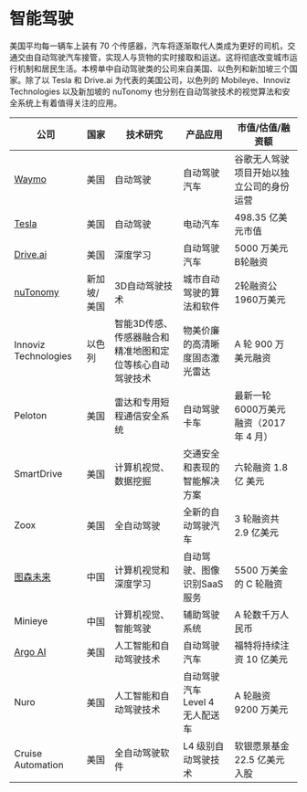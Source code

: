 # 智能驾驶

美国平均每⼀辆车上装有 70 个传感器，汽车将逐渐取代人类成为更好的司机，交通交由自动驾驶汽车接管，实现人与货物的实时接取和运送。这将彻底改变城市运行机制和居民生活。本榜单中自动驾驶类的公司来自美国、以色列和新加坡三个国家。除了以 Tesla 和 Drive.ai 为代表的美国公司，以色列的 Mobileye、Innoviz Technologies 以及新加坡的 nuTonomy 也分别在自动驾驶技术的视觉算法和安全系统上有着值得关注的应用。

公司|国家|技术研究|产品应用|市值/估值/融资额
---|---|---|---|---
[Waymo](https://waymo.com)|美国|自动驾驶|自动驾驶汽车|谷歌无人驾驶项目开始以独立公司的身份运营
[Tesla](https://www.tesla.com)|美国|自动驾驶|电动汽车|498.35 亿美元市值
[Drive.ai](https://www.drive.ai/)|美国|深度学习|自动驾驶汽车|5000 万美元B轮融资
[nuTonomy](http://nutonomy.com/)|新加坡/美国|3D自动驾驶技术|城市自动驾驶的算法和软件|2轮融资公1960万美元
Innoviz Technologies|以色列|智能3D传感、传感器融合和精准地图和定位等核心自动驾驶技术|物美价廉的高清晰度固态激光雷达|A 轮 900 万美元融资
Peloton|美国|雷达和专用短程通信安全系统|自动驾驶卡车|最新一轮6000万美元融资（2017 年 4 月）
SmartDrive|美国|计算机视觉、数据挖掘|交通安全和表现的智能解决方案|六轮融资 1.8亿 美元
Zoox|美国|全自动驾驶|全新的自动驾驶汽车|3 轮融资共 2.9 亿美元
[图森未来](http://www.tusimple.com/)|中国|计算机视觉和深度学习|自动驾驶、图像识别SaaS服务|5500 万美金的 C 轮融资
Minieye|中国|计算机视觉、智能驾驶|辅助驾驶系统|A 轮数千万人民币
[Argo AI](https://www.argo.ai)|美国|人工智能和自动驾驶技术|自动驾驶汽车|福特将持续注资 10 亿美元
Nuro|美国|人工智能和自动驾驶技术|自动驾驶汽车 Level 4 无人配送车|A 轮融资 9200 万美元
Cruise Automation|美国|全自动驾驶软件|L4 级别自动驾驶技术|软银愿景基金 22.5 亿美元入股
